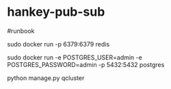 # hankey-pub-sub

#runbook

sudo docker run -p 6379:6379 redis

sudo docker run -e POSTGRES_USER=admin -e POSTGRES_PASSWORD=admin -p 5432:5432 postgres

python manage.py qcluster
